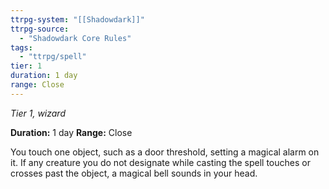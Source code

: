 ```yaml
---
ttrpg-system: "[[Shadowdark]]"
ttrpg-source: 
  - "Shadowdark Core Rules"
tags:
  - "ttrpg/spell"
tier: 1
duration: 1 day
range: Close
---
```

*Tier 1, wizard*

**Duration:** 1 day
**Range:** Close

You touch one object, such as a door threshold, setting a magical alarm on it. If any creature you do not designate while casting the spell touches or crosses past the object, a magical bell sounds in your head.
